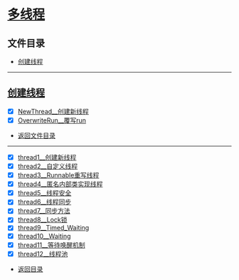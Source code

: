 
# [多线程](thread)

## 文件目录

- [创建线程](#创建线程)

-----------

## [创建线程](create/thread)

- [x] [NewThread__创建新线程](create/thread/NewThread.java)
- [x] [OverwriteRun__覆写run](create/thread/OverwriteRun.java)

- [返回文件目录](#文件目录)

---------------

- [x] [thread1__创建新线程](thread/thread2.java)
- [x] [thread2__自定义线程](thread/thread2.java)
- [x] [thread3__Runnable重写线程](thread/thread3.java)
- [x] [thread4__匿名内部类实现线程](thread/thread4.java)
- [x] [thread5__线程安全](thread/thread5.java)
- [x] [thread6__线程同步](thread/thread6.java)
- [x] [thread7__同步方法](thread/thread7.java)
- [x] [thread8__Lock锁](thread/thread8.java)
- [x] [thread9__Timed_Waiting](thread/thread9.java)
- [x] [thread10__Waiting](thread/thread10.java)
- [x] [thread11__等待唤醒机制](thread/thread11)
- [x] [thread12__线程池](thread/thread12.java)

- [返回目录](../../../../../README.md)
